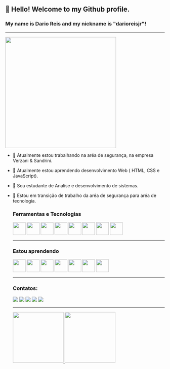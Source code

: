 ## 👋 Hello! Welcome to my Github profile.
### My name is Dario Reis and my nickname is "darioreisjr"!

<hr>

<img src="https://camo.githubusercontent.com/7ff31bf674c5358f243c50ad2d3709af50a98c28e1f478dcc898309b973a4099/68747470733a2f2f73757065722e616272696c2e636f6d2e62722f77702d636f6e74656e742f75706c6f6164732f323031362f30392f73757065725f696d676761746f5f6469676974616e646f5f302e676966" width="350" data-canonical-src="https://super.abril.com.br/wp-content/uploads/2016/09/super_imggato_digitando_0.gif" style="max-width: 100%;">

- 🔭 Atualmente estou trabalhando na aréa de segurança, na empresa Verzani & Sandrini.
- 🌱 Atualmente estou aprendendo desenvolvimento Web ( HTML, CSS e JavaScript).
- 👯 Sou estudante de Analise e desenvolvimento de sistemas.
- 💬 Estou em transição de trabalho da aréa de segurança para aréa de tecnologia.


  
    ### Ferramentas e Tecnologias

    <img src="https://cdn.jsdelivr.net/gh/devicons/devicon/icons/chrome/chrome-original.svg" width="40" height="40" />
    <img src="https://cdn.jsdelivr.net/gh/devicons/devicon/icons/css3/css3-original.svg" width="40" height="40" />
    <img src="https://cdn.jsdelivr.net/gh/devicons/devicon/icons/bootstrap/bootstrap-original.svg" width="40" height="40" />
    <img src="https://cdn.jsdelivr.net/gh/devicons/devicon/icons/git/git-original.svg"  width="40" height="40"/>
    <img src="https://cdn.jsdelivr.net/gh/devicons/devicon/icons/html5/html5-original.svg" width="40" height="40" />
    <img src="https://cdn.jsdelivr.net/gh/devicons/devicon/icons/linux/linux-original.svg" width="40" height="40"/>
    <img src="https://cdn.jsdelivr.net/gh/devicons/devicon/icons/photoshop/photoshop-plain.svg" width="40" height="40"/>
    <img src="https://cdn.jsdelivr.net/gh/devicons/devicon/icons/vscode/vscode-original.svg" width="40" height="40" />

    
    <hr>
    
    ### Estou aprendendo
    
    <img src="https://cdn.jsdelivr.net/gh/devicons/devicon/icons/visualstudio/visualstudio-plain.svg" width="40" height="40" />
    <img src="https://cdn.jsdelivr.net/gh/devicons/devicon/icons/typescript/typescript-original.svg" width="40" height="40" />
    <img src="https://cdn.jsdelivr.net/gh/devicons/devicon/icons/react/react-original.svg" width="40" height="40" />
    <img src="https://cdn.jsdelivr.net/gh/devicons/devicon/icons/jquery/jquery-original.svg"width="40" height="40" />
    <img src="https://cdn.jsdelivr.net/gh/devicons/devicon/icons/illustrator/illustrator-plain.svg" width="40" height="40" />
    <img src="https://cdn.jsdelivr.net/gh/devicons/devicon/icons/javascript/javascript-original.svg" width="40" height="40" />
    <img src="https://cdn.jsdelivr.net/gh/devicons/devicon/icons/aftereffects/aftereffects-original.svg" width="40" height="40" />

    <hr>
    
    ### Contatos:

    <div>
    <a href="https://www.youtube.com/channel/UC7NEd-99D2RQELhBAQ-Bzfw" target="_blank"><img src="https://img.shields.io/badge/YouTube-FF0000?style=for-the-badge&logo=youtube&logoColor=white" target="_blank"></a>
    <a href="https://www.instagram.com/darioreisjr/" target="_blank"><img src="https://img.shields.io/badge/-Instagram-%23E4405F?style=for-the-badge&logo=instagram&logoColor=white" target="_blank"></a>
    <a href="https://www.twitch.tv/darioreisjr" target="_blank"><img src="https://img.shields.io/badge/Twitch-9146FF?style=for-the-badge&logo=twitch&logoColor=white" target="_blank"></a>
    <a href = "mailto:darioreispjc@gmail.com"><img src="https://img.shields.io/badge/Gmail-D14836?style=for-the-badge&logo=gmail&logoColor=white" target="_blank"></a>
    <a href="https://www.linkedin.com/in/darioreisjr" target="_blank"><img src="https://img.shields.io/badge/-LinkedIn-%230077B5?style=for-the-badge&logo=linkedin&logoColor=white" target="_blank"></a>   
    </div>
    
    <hr>
    
    <div>
      <a href="https://github.com/darioreisjr">
      <img height="160em" src="https://github-readme-stats.vercel.app/api/top-langs/?username=darioreisjr&layout=compact&langs_count=7&theme=dracula"/>
      <img height="160em" src="https://github-readme-stats.vercel.app/api?username=darioreisjr&show_icons=true&theme=dracula&include_all_commits=true&count_private=true"/>
    </div>
  
    
  
    
    

  



